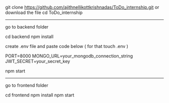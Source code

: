 git clone https://github.com/ajithnellikottkrishnadas/ToDo_internship.git   or download the file
cd ToDo_internship

-------------------------------------

go to backend folder 

cd backend
npm install

create .env file and paste code below ( for that touch .env )

PORT=8000
MONGO_URL=your_mongodb_connection_string
JWT_SECRET=your_secret_key

npm start

---------------------------------------------------
go to frontend folder 

cd frontend
npm install
npm start



